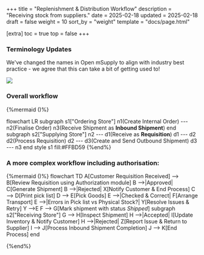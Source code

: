 +++
title = "Replenishment & Distribution Workflow"
description = "Receiving stock from suppliers."
date = 2025-02-18
updated = 2025-02-18
draft = false
weight = 10
sort_by = "weight"
template = "docs/page.html"

[extra]
toc = true
top = false
+++

### Terminology Updates

We've changed the names in Open mSupply to align with industry best practice - we agree that this can take a bit of getting used to!

![](introduction/images/718a9a8a37f700ca67885cef12ac6767a7a9c5c5.png)

### Overall workflow

{%mermaid ()%}

flowchart LR
    subgraph s1["Ordering Store"]
        n1(Create Internal Order) --- n2(Finalise Order)
        n3(Receive Shipment as **Inbound Shipment**)
    end
    subgraph s2["Supplying Store"]
        n2 --- d1(Receive as **Requisition**)
        d1 --- d2
        d2(Process Requisition)
        d2 --- d3(Create and Send Outbound Shipment)
        d3 --- n3
    end
    style s1 fill:#FFBD59
{%end%}


### A more complex workflow including authorisation:

{%mermaid ()%}
flowchart TD
  A[Customer Requisition Received] --> B[Review Requisition using Authorization module]
  B -->|Approved| C[Generate Shipment]
  B -->|Rejected| X[Notify Customer & End Process]
  C --> D[Print pick list]
  D --> E[Pick Goods]
  E -->|Checked & Correct| F[Arrange Transport]
  E -->|Errors in 
   Pick list 
   vs 
   Physical Stock?| Y[Resolve Issues & Retry]
  Y -->E
  F --> G[Mark shipment with status _Shipped_]
subgraph s2["Receiving Store"]
  G --> H[Inspect Shipment]
  H -->|Accepted| I[Update Inventory & Notify Customer]
  H -->|Rejected| Z[Report Issue & Return to Supplier]
  I --> J[Process Inbound Shipment Completion]
  J --> K[End Process]
  end

{%end%}